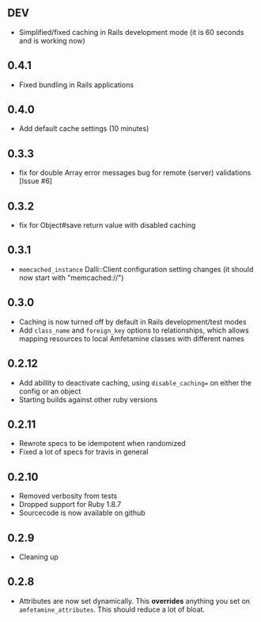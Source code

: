 ## DEV

* Simplified/fixed caching in Rails development mode (it is 60 seconds and is working now)

## 0.4.1

* Fixed bundling in Rails applications

## 0.4.0

* Add default cache settings (10 minutes)

## 0.3.3

* fix for double Array error messages bug for remote (server) validations [Issue #6]

## 0.3.2

* fix for Object#save return value with disabled caching

## 0.3.1

* `memcached_instance` Dalli::Client configuration setting changes (it should now start with "memcached://")

## 0.3.0

* Caching is now turned off by default in Rails development/test modes
* Add `class_name` and `foreign_key` options to relationships, which allows mapping resources to local Amfetamine classes with different names

## 0.2.12

* Add abillity to deactivate caching, using `disable_caching=` on either the config or an object
* Starting builds against other ruby versions

## 0.2.11

* Rewrote specs to be idempotent when randomized
* Fixed a lot of specs for travis in general

## 0.2.10

* Removed verbosity from tests
* Dropped support for Ruby 1.8.7
* Sourcecode is now available on github

## 0.2.9

* Cleaning up

## 0.2.8

* Attributes are now set dynamically. This **overrides** anything you set on `amfetamine_attributes`. This should reduce a lot of bloat.
